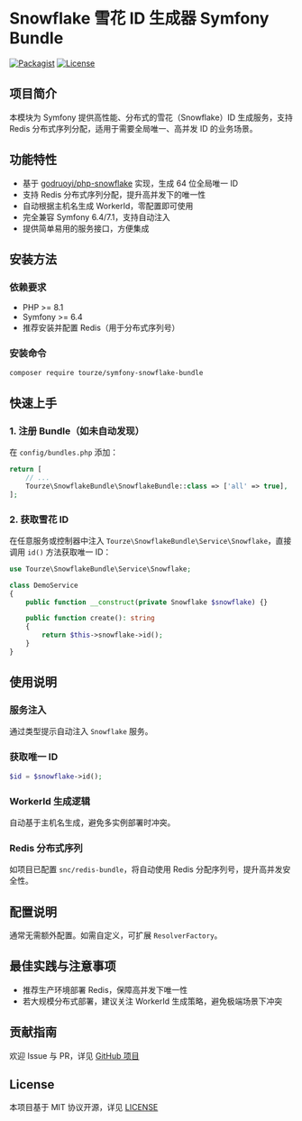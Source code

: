 # Snowflake 雪花 ID 生成器 Symfony Bundle

[![Packagist](https://img.shields.io/packagist/v/tourze/symfony-snowflake-bundle.svg)](https://packagist.org/packages/tourze/symfony-snowflake-bundle)
[![License](https://img.shields.io/badge/license-MIT-blue.svg)](LICENSE)

## 项目简介

本模块为 Symfony 提供高性能、分布式的雪花（Snowflake）ID 生成服务，支持 Redis 分布式序列分配，适用于需要全局唯一、高并发 ID 的业务场景。

## 功能特性

- 基于 [godruoyi/php-snowflake](https://github.com/godruoyi/php-snowflake) 实现，生成 64 位全局唯一 ID
- 支持 Redis 分布式序列分配，提升高并发下的唯一性
- 自动根据主机名生成 WorkerId，零配置即可使用
- 完全兼容 Symfony 6.4/7.1，支持自动注入
- 提供简单易用的服务接口，方便集成

## 安装方法

### 依赖要求

- PHP >= 8.1
- Symfony >= 6.4
- 推荐安装并配置 Redis（用于分布式序列号）

### 安装命令

```bash
composer require tourze/symfony-snowflake-bundle
```

## 快速上手

### 1. 注册 Bundle（如未自动发现）

在 `config/bundles.php` 添加：

```php
return [
    // ...
    Tourze\SnowflakeBundle\SnowflakeBundle::class => ['all' => true],
];
```

### 2. 获取雪花 ID

在任意服务或控制器中注入 `Tourze\SnowflakeBundle\Service\Snowflake`，直接调用 `id()` 方法获取唯一 ID：

```php
use Tourze\SnowflakeBundle\Service\Snowflake;

class DemoService
{
    public function __construct(private Snowflake $snowflake) {}

    public function create(): string
    {
        return $this->snowflake->id();
    }
}
```

## 使用说明

### 服务注入

通过类型提示自动注入 `Snowflake` 服务。

### 获取唯一 ID

```php
$id = $snowflake->id();
```

### WorkerId 生成逻辑

自动基于主机名生成，避免多实例部署时冲突。

### Redis 分布式序列

如项目已配置 `snc/redis-bundle`，将自动使用 Redis 分配序列号，提升高并发安全性。

## 配置说明

通常无需额外配置。如需自定义，可扩展 `ResolverFactory`。

## 最佳实践与注意事项

- 推荐生产环境部署 Redis，保障高并发下唯一性
- 若大规模分布式部署，建议关注 WorkerId 生成策略，避免极端场景下冲突

## 贡献指南

欢迎 Issue 与 PR，详见 [GitHub 项目](https://github.com/tourze/symfony-snowflake-bundle)

## License

本项目基于 MIT 协议开源，详见 [LICENSE](LICENSE)
